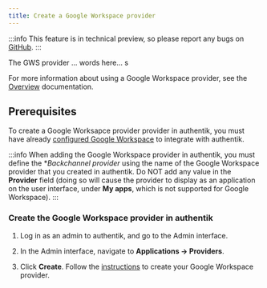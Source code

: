 ```yaml
---
title: Create a Google Workspace provider
---
```


:::info
This feature is in technical preview, so please report any bugs on [GitHub](https://github.com/goauthentik/authentik/issues).
:::

The GWS provider ... words here... s

For more information about using a Google Workspace provider, see the [Overview](./index.md) documentation.

## Prerequisites

To create a Google Worksapce provider provider in authentik, you must have already [configured Google Workspace](./setup-gws.md) to integrate with authentik.

:::info
When adding the Google Workspace provider in authentik, you must define the **Backchannel provider* using the name of the Google Workspace provider that you created in authentik. Do NOT add any value in the **Provider** field (doing so will cause the provider to display as an application on the user interface, under **My apps**, which is not supported for Google Workspace).
:::

### Create the Google Workspace provider in authentik

1. Log in as an admin to authentik, and go to the Admin interface.

2. In the Admin interface, navigate to **Applications -> Providers**.

3. Click **Create**. Follow the [instructions](../../applications/manage_apps.md#instructions) to create your Google Workspace  provider.


